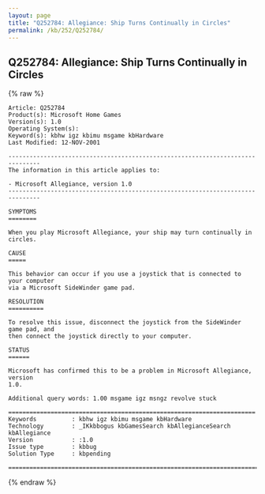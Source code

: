 ```yaml
---
layout: page
title: "Q252784: Allegiance: Ship Turns Continually in Circles"
permalink: /kb/252/Q252784/
---
```


## Q252784: Allegiance: Ship Turns Continually in Circles

{% raw %}

	Article: Q252784
	Product(s): Microsoft Home Games
	Version(s): 1.0
	Operating System(s): 
	Keyword(s): kbhw igz kbimu msgame kbHardware
	Last Modified: 12-NOV-2001
	
	-------------------------------------------------------------------------------
	The information in this article applies to:
	
	- Microsoft Allegiance, version 1.0 
	-------------------------------------------------------------------------------
	
	SYMPTOMS
	========
	
	When you play Microsoft Allegiance, your ship may turn continually in circles.
	
	CAUSE
	=====
	
	This behavior can occur if you use a joystick that is connected to your computer
	via a Microsoft SideWinder game pad.
	
	RESOLUTION
	==========
	
	To resolve this issue, disconnect the joystick from the SideWinder game pad, and
	then connect the joystick directly to your computer.
	
	STATUS
	======
	
	Microsoft has confirmed this to be a problem in Microsoft Allegiance, version
	1.0.
	
	Additional query words: 1.00 msgame igz msngz revolve stuck
	
	======================================================================
	Keywords          : kbhw igz kbimu msgame kbHardware 
	Technology        : _IKkbbogus kbGamesSearch kbAllegianceSearch kbAllegiance
	Version           : :1.0
	Issue type        : kbbug
	Solution Type     : kbpending
	
	=============================================================================
	

{% endraw %}
